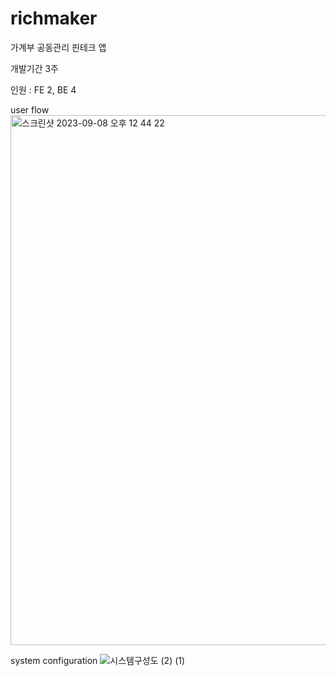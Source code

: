 # richmaker

가계부 공동관리 핀테크 앱

개발기간 3주

인원 : FE 2, BE 4

user flow
<img width="848" alt="스크린샷 2023-09-08 오후 12 44 22" src="https://github.com/kmjmarine/richmaker/assets/87652668/a6a94474-c681-4d44-925a-bc9a0a228e81">

system configuration
![시스템구성도 (2) (1)](https://github.com/kmjmarine/richmaker_auth_mydata/assets/87652668/b8055f73-3514-4e28-b612-a8e97ee0f839)
